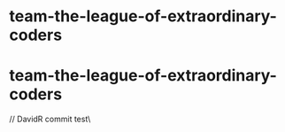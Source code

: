 # team-the-league-of-extraordinary-coders
# team-the-league-of-extraordinary-coders
// DavidR commit test\\